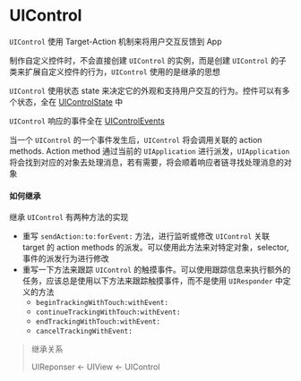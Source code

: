 # UIControl

`UIControl` 使用 Target-Action 机制来将用户交互反馈到 App

制作自定义控件时，不会直接创建 `UIControl` 的实例，而是创建 `UIControl` 的子类来扩展自定义控件的行为，`UIControl` 使用的是继承的思想

`UIControl` 使用状态 state 来决定它的外观和支持用户交互的行为。控件可以有多个状态，全在 [UIControlState](https://developer.apple.com/documentation/uikit/uicontrolstate?language=objc) 中

`UIControl` 响应的事件全在 [UIControlEvents](https://developer.apple.com/documentation/uikit/uicontrolevents)

当一个 `UIControl` 的一个事件发生后，`UIControl` 将会调用关联的 action methods. Action method 通过当前的 `UIApplication` 进行派发，`UIApplication` 将会找到对应的对象去处理消息，若有需要，将会顺着响应者链寻找处理消息的对象

#### 如何继承

继承 `UIControl` 有两种方法的实现

- 重写 `sendAction:to:forEvent:` 方法，进行监听或修改 `UIControl` 关联 target 的 action methods 的派发。可以使用此方法来对特定对象，selector, 事件的派发行为进行修改
- 重写一下方法来跟踪 `UIControl` 的触摸事件。可以使用跟踪信息来执行额外的任务，应该总是使用以下方法来跟踪触摸事件，而不是使用 `UIResponder` 中定义的方法
    - `beginTrackingWithTouch:withEvent:`
    - `continueTrackingWithTouch:withEvent:`
    - `endTrackingWithTouch:withEvent:`
    - `cancelTrackingWithEvent:`

> 继承关系
> 
> UIReponser <- UIView <- UIControl


